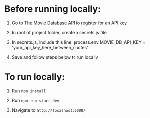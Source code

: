 # Before running locally:
1) Go to [The Movie Database API](https://developers.themoviedb.org/3/getting-started) to register for an API key

2) In root of project folder, create a secrets.js file

3) In secrets.js, include this line:
  process.env.MOVIE_DB_API_KEY = 'your_api_key_here_between_quotes'

4) Save and follow steps below to run locally

# To run locally:
1) Run `npm install`

2) Run `npm run start-dev`

3) Navigate to `http://localhost:3000/`
